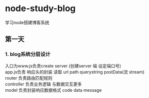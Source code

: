 # node-study-blog
学习node搭建博客系统

## 第一天
### 1. blog系统分层设计 
入口为www.js负责create server (创建server 端 设定端口号)  
app.js负责 响应头的封装 读取 url path querystring postData(流 stream)  
router 负责路由匹配规则  
controller 负责业务逻辑 与数据交互更多  
model 负责封装响应数据格式 code data message  
